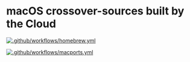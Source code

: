 # macOS crossover-sources built by the Cloud

[![.github/workflows/homebrew.yml](https://github.com/gcenx/crossover-wine-ci/workflows/homebrew/badge.svg)](https://github.com/gcenx/crossover-wine-ci/actions)

[![.github/workflows/macports.yml](https://github.com/gcenx/crossover-wine-ci/workflows/macports/badge.svg)](https://github.com/gcenx/crossover-wine-ci/actions)
